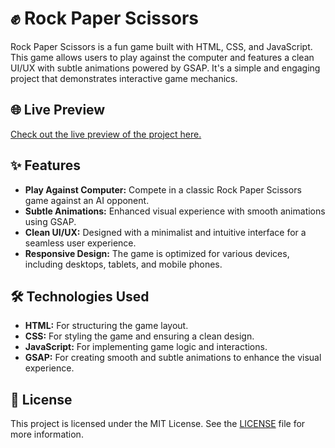 # ✊ Rock Paper Scissors

Rock Paper Scissors is a fun game built with HTML, CSS, and JavaScript. This game allows users to play against the computer and features a clean UI/UX with subtle animations powered by GSAP. It's a simple and engaging project that demonstrates interactive game mechanics.

## 🌐 Live Preview

[Check out the live preview of the project here.](https://iorock-paper-scissor.netlify.app/)

## ✨ Features

- **Play Against Computer:** Compete in a classic Rock Paper Scissors game against an AI opponent.
- **Subtle Animations:** Enhanced visual experience with smooth animations using GSAP.
- **Clean UI/UX:** Designed with a minimalist and intuitive interface for a seamless user experience.
- **Responsive Design:** The game is optimized for various devices, including desktops, tablets, and mobile phones.

## 🛠️ Technologies Used

- **HTML:** For structuring the game layout.
- **CSS:** For styling the game and ensuring a clean design.
- **JavaScript:** For implementing game logic and interactions.
- **GSAP:** For creating smooth and subtle animations to enhance the visual experience.

## 📜 License

This project is licensed under the MIT License. See the [LICENSE](https://opensource.org/licenses/MIT) file for more information.
